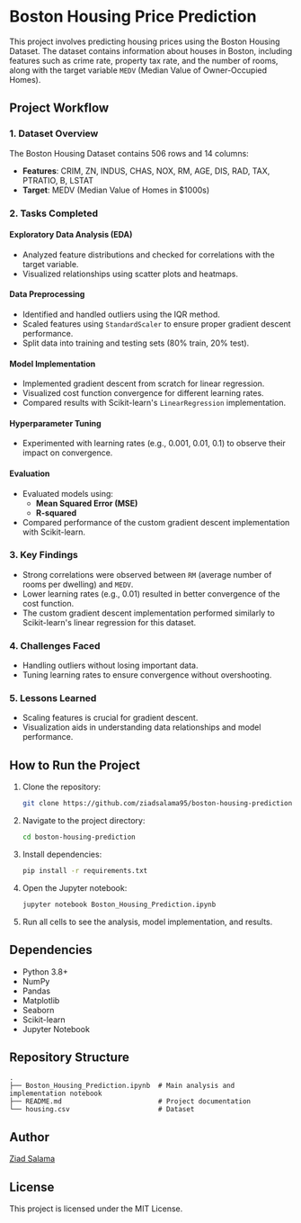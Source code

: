 # Boston Housing Price Prediction

This project involves predicting housing prices using the Boston Housing Dataset. The dataset contains information about houses in Boston, including features such as crime rate, property tax rate, and the number of rooms, along with the target variable `MEDV` (Median Value of Owner-Occupied Homes).

## Project Workflow

### 1. Dataset Overview
The Boston Housing Dataset contains 506 rows and 14 columns:
- **Features**: CRIM, ZN, INDUS, CHAS, NOX, RM, AGE, DIS, RAD, TAX, PTRATIO, B, LSTAT
- **Target**: MEDV (Median Value of Homes in $1000s)

### 2. Tasks Completed

#### Exploratory Data Analysis (EDA)
- Analyzed feature distributions and checked for correlations with the target variable.
- Visualized relationships using scatter plots and heatmaps.

#### Data Preprocessing
- Identified and handled outliers using the IQR method.
- Scaled features using `StandardScaler` to ensure proper gradient descent performance.
- Split data into training and testing sets (80% train, 20% test).

#### Model Implementation
- Implemented gradient descent from scratch for linear regression.
- Visualized cost function convergence for different learning rates.
- Compared results with Scikit-learn's `LinearRegression` implementation.

#### Hyperparameter Tuning
- Experimented with learning rates (e.g., 0.001, 0.01, 0.1) to observe their impact on convergence.

#### Evaluation
- Evaluated models using:
  - **Mean Squared Error (MSE)**
  - **R-squared**
- Compared performance of the custom gradient descent implementation with Scikit-learn.

### 3. Key Findings
- Strong correlations were observed between `RM` (average number of rooms per dwelling) and `MEDV`.
- Lower learning rates (e.g., 0.01) resulted in better convergence of the cost function.
- The custom gradient descent implementation performed similarly to Scikit-learn's linear regression for this dataset.

### 4. Challenges Faced
- Handling outliers without losing important data.
- Tuning learning rates to ensure convergence without overshooting.

### 5. Lessons Learned
- Scaling features is crucial for gradient descent.
- Visualization aids in understanding data relationships and model performance.

## How to Run the Project

1. Clone the repository:
   ```bash
   git clone https://github.com/ziadsalama95/boston-housing-prediction.git
   ```

2. Navigate to the project directory:
   ```bash
   cd boston-housing-prediction
   ```

3. Install dependencies:
   ```bash
   pip install -r requirements.txt
   ```

4. Open the Jupyter notebook:
   ```bash
   jupyter notebook Boston_Housing_Prediction.ipynb
   ```

5. Run all cells to see the analysis, model implementation, and results.

## Dependencies
- Python 3.8+
- NumPy
- Pandas
- Matplotlib
- Seaborn
- Scikit-learn
- Jupyter Notebook

## Repository Structure
```
.
├── Boston_Housing_Prediction.ipynb  # Main analysis and implementation notebook
├── README.md                        # Project documentation
└── housing.csv                      # Dataset
```

## Author
[Ziad Salama](https://github.com/ziadsalama95)

## License
This project is licensed under the MIT License.
